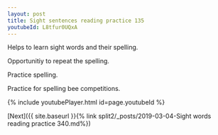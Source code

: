 ```yaml
---
layout: post
title: Sight sentences reading practice 135
youtubeId: L8tfur0UQxA
---
```

 
 
Helps to learn sight words and their spelling.

Opportunitiy to repeat the spelling. 

Practice spelling. 
 
Practice for spelling bee competitions. 
 
{% include youtubePlayer.html id=page.youtubeId %}
 
 

[Next]({{ site.baseurl }}{% link  split2/_posts/2019-03-04-Sight words reading practice 340.md%})
 
